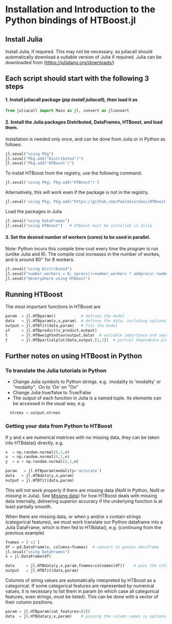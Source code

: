 
# Installation and Introduction to the Python bindings of HTBoost.jl 

## Install Julia  

Install Julia, if required. This may not be necessary, as juliacall should automatically download a suitable version of Julia if required. 
Julia can be downloaded from (https://julialang.org/downloads/)

## Each script should start with the following 3 steps 

#### 1. Install juliacall package (*pip install juliacall*), then load it as

```py
from juliacall import Main as jl, convert as jlconvert
```

#### 2. Install the Julia packages Distributed, DataFrames, HTBoost, and load them.

Installation is needed only once, and can be done from Julia or in Python as follows:

```py
jl.seval("using Pkg")
jl.seval("Pkg.add('Distributed')")
jl.seval("Pkg.add('HTBoost')")
```

To install HTBoost from the registry, use the following command.
```py
jl.seval('using Pkg; Pkg.add("HTBoost")')
```
Alternatively, this will work even if the package is not in the registry.
```py
jl.seval('using Pkg; Pkg.add("https://github.com/PaoloGiordani/HTBoost.jl")')
```

Load the packages in Julia

```py
jl.seval("using DataFrames")  
jl.seval("using HTBoost")   # HTBoost must be installed in Julia 
```

#### 3. Set the desired number of workers (cores) to be used in parallel.

Note: Python incurs this compile time cost every time the program is run (unlike Julia and R). The compile cost increases in the number of workes, and is around 80'' for 8 workers.

```py
jl.seval("using Distributed")
jl.seval("number_workers = 8; nprocs()<number_workers ? addprocs( number_workers - nprocs()  ) : addprocs(0)")
jl.seval("@everywhere using HTBoost")
```

## Running HTBoost 

The most important functions in HTBoost are

```py
param  = jl.HTBparam()           # defines the model     
data   = jl.HTBparam(y,x,param)  # defines the data, including optional features such as names, weights, time
output = jl.HTBfit(data,param)   # fits the model 
yf     = jl.HTBpredict(x_predict,output)
t      = jl.HTBweightedtau(output,data)  # variable importance and smoothness
t      = jl.HTBpartialplot(data,output,[1,2])  # partial dependence plots, here for the first two features  
```

## Further notes on using HTBoost in Python

### To translate the Julia tutorials in Python 

- Change Julia symbols to Python strings. e.g. :modality to 'modality' or "modality", :On to 'On' on "On"
- Change Julia true/false to True/False 
- The output of each function in Julia is a named tuple. Its elements can be accessed in the usual way, e.g. 
```py 
  ntrees = output.ntrees  
```

### Getting your data from Python to HTBoost

If y and x are numerical matrices with no missing data, they can be taken into HTBdata() directly, e.g. 

```py
x  = np.random.normal(0,1,n)
u  = np.random.normal(0,1,n)
y  = x + np.random.normal(0,1,n)

param   = jl.HTBparam(modality='accurate')  
data   = jl.HTBdata(y,x,param)
output = jl.HTBfit(data,param)
```

This will not work properly if there are missing data (*NaN* in Python, *NaN* or *missing* in Julia). See [Missing data](../tutorials/Missing.md)) for how HTBoost deals with missing data internally, delivering superior accuracy if the underlying function is at least partially smooth.  

When there are missing data, or when y and/or x contain strings (categorical features), we must work translate our Python dataframe into a Julia DataFrame, which is then fed to HTBdata(), e.g. (continuing from the previous example)

```py
fnames = ['x1']
df = pd.DataFrame(x, columns=fnames)  # convert to pandas dataframe
jl.seval("using DataFrames")  
x = jl.DataFrame(df)

data     = jl.HTBdata(y,x,param,fnames=colnames(df))    # pass the column names 
output   = jl.HTBfit(data,param)                        

```

Columns of string values are automatically interpreted by HTBoost as a categorical. If some categorical features are represented by numerical values, it is necessary to list them in param (in which case all categorical features, even strings, must be listed). This can be done with a vector of their column positions.

```py
param = jl.HTBparam(cat_features=[3])
data  = jl.HTBdata(y,x,param)    # passing the column names is optional

```

